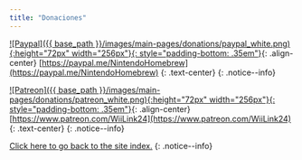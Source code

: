 ```yaml
---
title: "Donaciones"
---
```


[![Paypal]({{ base_path }}/images/main-pages/donations/paypal_white.png){:height="72px" width="256px"}{: style="padding-bottom: .35em"}](https://paypal.me/NintendoHomebrew){: .align-center}
[https://paypal.me/NintendoHomebrew](https://paypal.me/NintendoHomebrew)
{: .text-center}
{: .notice--info}

[![Patreon]({{ base_path }}/images/main-pages/donations/patreon_white.png){:height="72px" width="256px"}{: style="padding-bottom: .35em"}](https://www.patreon.com/WiiLink24){: .align-center}
[https://www.patreon.com/WiiLink24](https://www.patreon.com/WiiLink24)
{: .text-center}
{: .notice--info}

[Click here to go back to the site index.](site-navigation)
{: .notice--info}
